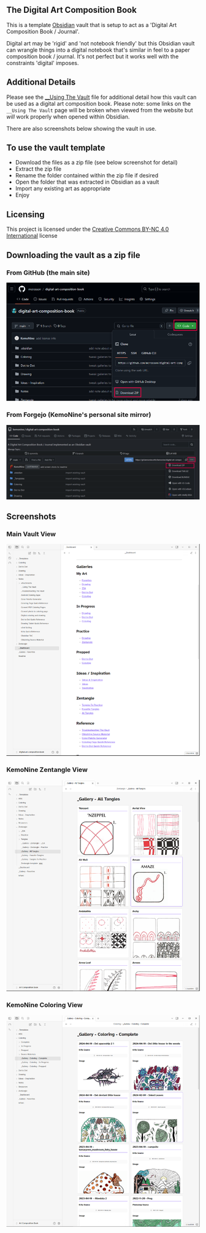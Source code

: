 ## The Digital Art Composition Book

This is a template [Obsidian](https://obsidian.md/) vault that is setup to act as a 'Digital Art Composition Book / Journal'.

Digital art may be 'rigid' and 'not notebook friendly' but this Obsidian vault can wrangle things into a digital notebook that's similar in feel to a paper composition book / journal. It's not perfect but it works well with the constraints 'digital' imposes.

## Additional Details

Please see the [\_\_Using The Vault](Notes/__Using%20The%20Vault.md) file for additional detail how this vault can be used as a digital art composition book. Please note: some links on the `__Using The Vault` page will be broken when viewed from the website but *will* work properly when opened within Obsidian.

There are also screenshots below showing the vault in use.

## To use the vault template

- Download the files as a zip file (see below screenshot for detail)
- Extract the zip file
- Rename the folder contained within the zip file if desired
- Open the folder that was extracted in Obsidian as a vault
- Import any existing art as appropriate
- Enjoy

## Licensing

This project is licensed under the [Creative Commons BY-NC 4.0 International](https://creativecommons.org/licenses/by-nc/4.0/) license

## Downloading the vault as a zip file

### From GitHub (the main site)

![How to download - GitHub](attachments/Readme/downloading_2.png)

### From Forgejo (KemoNine's personal site mirror)

![How to download - Forgejo](attachments/Readme/downloading.png)

## Screenshots

### Main Vault View
![Main Vault View](attachments/Readme/Vault%20Screenshot%201.png)

### KemoNine Zentangle View
![KemoNine Zentangle View](attachments/Readme/Vault%20Screenshot%202.png)

### KemoNine Coloring View
![KemoNine Coloring View](attachments/Readme/Vault%20Screenshot%203.png)
